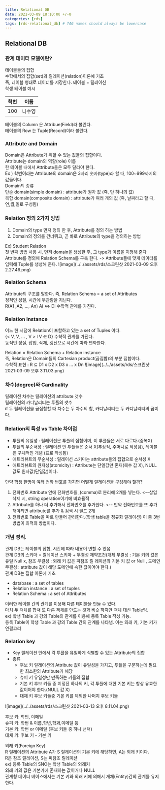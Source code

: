 ```yaml
---
title: Relational DB
date: 2021-03-09 18:10:00 +/-0
categories: [rds]
tags: [rds-relational_db] # TAG names should always be lowercase
---
```


## Relational DB

### 관계 데이터 모델이란?

테이블들의 집합  
수학에서의 집합(set)과 릴레이션(relation)이론에 기초  
즉, 테이블 형태로 데이터를 저장한다. 테이블 = 릴레이션  
학생 테이블 예시

| 학번 | 이름   |
| ---- | ------ |
| 100  | 나수영 |

테이블의 Column 은 Attribue(Field)라 불린다.  
테이블의 Row 는 Tuple(Record)이라 불린다.

### Attribute and Domain

Domain은 Attribute가 취할 수 있는 값들의 집합이다.  
Attribute는 domain의 역할(role) 이름  
한 테이블 내에서 Attribute들은 모두 달라야 한다.  
Ex ) 학번이라는 Attribute의 domain은 3자리 숫자(type)라 할 때, 100~999까지의 값들이다.  
Domain의 종류  
단순 domain(simple domain) : attribute가 원자 값 (즉, 단 하나의 값)  
복합 domain(composite domain) : attribute가 여러 개의 값 (즉, 날짜라고 할 때, 연,월,일로 구성됨)

### Relation 정의 2가지 방법

1. Domain의 type 먼저 정의 한 후, Attribute를 정의 하는 방법
2. Domain의 정의를 건너뛰고, 곧 바로 Attribute의 type을 정의하는 방법

Ex) Student Relation  
첫 번째 방법 사용 시, 먼저 domain을 생성한 후, 그 type과 이름을 지정해 준다  
Attribute를 정의해 Relation Schema를 구축 한다. -> Attribute들에 맞게 데이터를 입력해 Tuple를 생성해 준다.
![image](../../assets/rds/스크린샷 2021-03-09 오후 2.27.46.png)

### Relation Schema

Attribute의 구조를 말한다. 즉, Relation Schema = a set of Attributes  
정적인 성질, 시간에 무관함을 지닌다.  
R(A1 ,A2, ..., An) Ai <=> Di 수학적 관계를 가진다.

### Relation instance

어느 한 시점에 Relation이 포함하고 있는 a set of Tuples 이다.  
{< V, V, ... , V > l V ∈ D} 수학적 관계를 가진다.  
동적인 성질, 삽입, 삭제, 갱신으로 시간에 따라 변화한다.

Relation = Relation Schema + Relation instance  
즉, Relation은 Domain들의 Cartesian product(곱집합)의 부분 집합이다.  
수학적 표현 : R ⊆ D1 x D2 x D3 x ... x Dn
![image](../../assets/rds/스크린샷 2021-03-09 오후 3.11.03.png)

### 차수(degree)와 Cardinality

릴레이션 차수는 릴레이션의 attribute 갯수  
릴레이션의 카디날리티는 투플의 갯수  
if 두 릴레이션을 곱집합할 때 차수는 두 차수의 합, 카디날리티는 두 카디날리티의 곱이다.

### Relation의 특성 vs Table 차이점

- 투플의 유일성 : 릴레이션은 투플의 집합이며, 이 투플들은 서로 다르다.(중복X)
- 투플의 무순서성 : 릴레이션 안 투플들은 순서 X(추상적, 주머니로 작성됨), 테이블은 구체적인 개념 (표로 작성됨)
- 애트리뷰트의 무순서성 : 릴레이션 스키마는 attribute들의 집합으로 순서성 X
- 애트리뷰트의 원자성(atomicity) : Attribute는 단일값만 존재(복수 값 X), NULL 값도 원자값(단일값)이다.

만약 학생 한명이 여러 전화 번호를 가지면 어떻게 릴레이션을 구성해야 할까?

1. 전화번호 Attribute 안에 전화번호를 ,(comma)로 분리해 2개를 넣는다. <--삽입 삭제 시, string operation이기에 비효율적
2. Attribute를 하나 더 추가해서 전화번호를 추가한다. <-- 만약 전화번호를 또 추가해야되면 attribute를 추가 & 검색 시 필드 2개
3. 전화번호 Table을 따로 만들어 관리한다.(학생 table을 정규화 릴레이션)
   이 중 3번 방법이 최적의 방법이다.

### 개념 정리.

관계 DB는 테이블의 집합, 시간에 따라 내용이 변할 수 있음  
관계 DB의 스키마 = 릴레이션 스키마 + 무결성 제약조건(개체 무결성 : 기본 키의 값은 유일 Null x, 참조 무결성 : 외래 키 값은 피참조 릴 레이션의 기본 키 값 or Null , 도메인 무결성 : attribute 값이 해당 도메인에 속한 값이어야 한다.)  
관계 DB는 집합 이론에 기초

- database : a set of tables
- Relation instance : a set of tuples
- Relation Schema : a set of Attributes

이러한 테이블 간의 관계를 이용해 다른 테이블을 만들 수 있다.  
마치 두 객체를 합쳐 또 다른 객체를 만드는 것과 비슷 하지만 객체 대신 Table임.  
ex) 학생 Table 과 강의 Table의 관계를 이용해 등록 Table 작성 가능.  
등록 Table이 학생 Table 과 강의 Table 간의 관계를 나타냄. 이는 외래 키, 기본 키가 연결고리

### Relation key

- Key
  릴레이션 안에서 각 투플을 유일하게 식별할 수 있는 Attribute의 집합
- 종류
  - 후보 키
    릴레이션의 Attribute 값이 유일성을 가지고, 투플을 구분하는데 필요한 최소한의 Attribute가 해당
  - 슈퍼 키
    유일성만 만족하는 키들의 집합
  - 기본 키
    후보 키들 중 지정된 하나의 키, 각 투플에 대한 기본 키는 항상 유효한 값이어야 한다.(NULL 값 X)
  - 대체 키
    후보 키들중 기본 키를 제외한 나머지 후보 키들

![image](../../assets/rds/스크린샷 2021-03-13 오후 8.11.04.png)

후보 키: 학번, 이메일  
슈퍼 키: 학번 & 이름,학년,학과,이메일 등  
기본 키: 학번 or 이메일 (후보 키들 중 하나 선택)  
대체 키: 후보 키 - 기본 키

외래 키(Foreign Key)  
R 릴레이션의 Attribute A가 S 릴레이션의 기본 키에 해당하면, A는 외래 키이다.  
R은 참조 릴레이션, S는 피참조 릴레이션  
ex) 등록 Table의 SNO는 학생 Table의 외래키  
외래 키의 값은 기본키에 존재하는 값이거나 NULL  
관계형 데이터 베이스에서는 기본 키와 외래 키에 의해서 개체(Entity)간의 관계를 유지한다.
